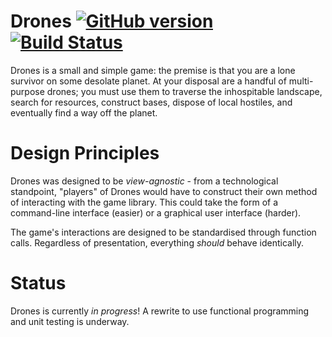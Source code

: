 # Drones [![GitHub version](https://badge.fury.io/gh/archmage%2Fdrones.svg)](https://badge.fury.io/gh/archmage%2Fdrones) [![Build Status](https://travis-ci.org/archmage/drones.svg?branch=master)](https://travis-ci.org/archmage/drones)

Drones is a small and simple game: the premise is that you are a lone survivor on some desolate planet. At your disposal are a handful of multi-purpose drones; you must use them to traverse the inhospitable landscape, search for resources, construct bases, dispose of local hostiles, and eventually find a way off the planet.

# Design Principles

Drones was designed to be _view-agnostic_ - from a technological standpoint, "players" of Drones would have to construct their own method of interacting with the game library. This could take the form of a command-line interface (easier) or a graphical user interface (harder). 

The game's interactions are designed to be standardised through function calls. Regardless of presentation, everything _should_ behave identically.

# Status

Drones is currently _in progress_! A rewrite to use functional programming and unit testing is underway.